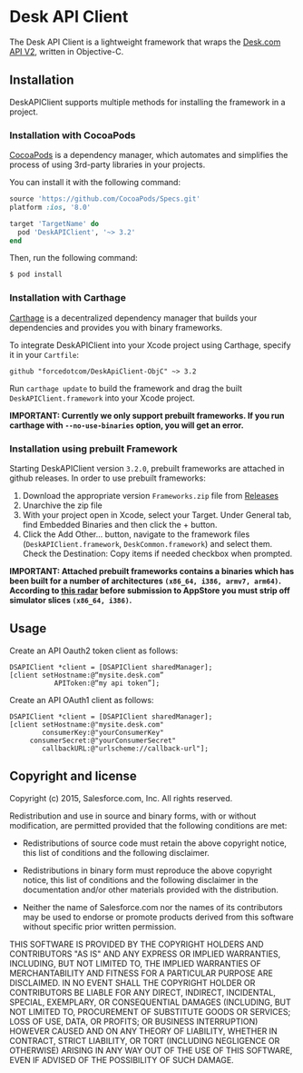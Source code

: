 # Desk API Client

The Desk API Client is a lightweight framework that wraps the [Desk.com API V2](http://dev.desk.com), written in Objective-C.

## Installation
DeskAPIClient supports multiple methods for installing the framework in a project.

### Installation with CocoaPods
[CocoaPods](http://cocoapods.org) is a dependency manager, which automates and simplifies the process of using 3rd-party libraries in your projects.

You can install it with the following command:

```ruby
source 'https://github.com/CocoaPods/Specs.git'
platform :ios, '8.0'

target 'TargetName' do
  pod 'DeskAPIClient', '~> 3.2'
end
```
Then, run the following command:

```bash
$ pod install
```

### Installation with Carthage
[Carthage](https://github.com/Carthage/Carthage) is a decentralized dependency manager that builds your dependencies and provides you with binary frameworks.

To integrate DeskAPIClient into your Xcode project using Carthage, specify it in your `Cartfile`:

```ogdl
github "forcedotcom/DeskApiClient-ObjC" ~> 3.2
```
Run `carthage update` to build the framework and drag the built `DeskAPIClient.framework` into your Xcode project.

**IMPORTANT: Currently we only support prebuilt frameworks. If you run carthage with `--no-use-binaries` option, you will get an error.**

### Installation using prebuilt Framework
Starting DeskAPIClient version `3.2.0`, prebuilt frameworks are attached in github releases. In order to use prebuilt frameworks:

1. Download the appropriate version `Frameworks.zip` file from [Releases](https://github.com/forcedotcom/DeskApiClient-ObjC/releases)
2. Unarchive the zip file  
3. With your project open in Xcode, select your Target. Under General tab, find Embedded Binaries and then click the + button.
4. Click the Add Other... button, navigate to the framework files (`DeskAPIClient.framework`, `DeskCommon.framework`) and select them. Check the Destination: Copy items if needed checkbox when prompted.

**IMPORTANT: Attached prebuilt frameworks contains a binaries which has been built for a number of architectures `(x86_64, i386, armv7, arm64)`. According to [this radar](http://www.openradar.me/radar?id=6409498411401216) before submission to AppStore you must strip off simulator slices `(x86_64, i386)`.**

## Usage

Create an API Oauth2 token client as follows:

```
DSAPIClient *client = [DSAPIClient sharedManager];
[client setHostname:@“mysite.desk.com”
           APIToken:@“my api token”];
```

Create an API OAuth1 client as follows:

```
DSAPIClient *client = [DSAPIClient sharedManager];
[client setHostname:@"mysite.desk.com"
        consumerKey:@"yourConsumerKey"
     consumerSecret:@"yourConsumerSecret"
        callbackURL:@"urlscheme://callback-url"];
```

## Copyright and license

Copyright (c) 2015, Salesforce.com, Inc.
All rights reserved.

Redistribution and use in source and binary forms, with or without modification, are permitted provided that the following conditions are met:

* Redistributions of source code must retain the above copyright notice, this list of conditions and the following disclaimer.

* Redistributions in binary form must reproduce the above copyright notice, this list of conditions and the following disclaimer in the documentation and/or other materials provided with the distribution.

* Neither the name of Salesforce.com nor the names of its contributors may be used to endorse or promote products derived from this software without specific prior written permission.

THIS SOFTWARE IS PROVIDED BY THE COPYRIGHT HOLDERS AND CONTRIBUTORS "AS IS" AND ANY EXPRESS OR IMPLIED WARRANTIES, INCLUDING, BUT NOT LIMITED TO, THE IMPLIED WARRANTIES OF MERCHANTABILITY AND FITNESS FOR A PARTICULAR PURPOSE ARE DISCLAIMED. IN NO EVENT SHALL THE COPYRIGHT HOLDER OR CONTRIBUTORS BE LIABLE FOR ANY DIRECT, INDIRECT, INCIDENTAL, SPECIAL, EXEMPLARY, OR CONSEQUENTIAL DAMAGES (INCLUDING, BUT NOT LIMITED TO, PROCUREMENT OF SUBSTITUTE GOODS OR SERVICES; LOSS OF USE, DATA, OR PROFITS; OR BUSINESS INTERRUPTION) HOWEVER CAUSED AND ON ANY THEORY OF LIABILITY, WHETHER IN CONTRACT, STRICT LIABILITY, OR TORT (INCLUDING NEGLIGENCE OR OTHERWISE) ARISING IN ANY WAY OUT OF THE USE OF THIS SOFTWARE, EVEN IF ADVISED OF THE POSSIBILITY OF SUCH DAMAGE.
